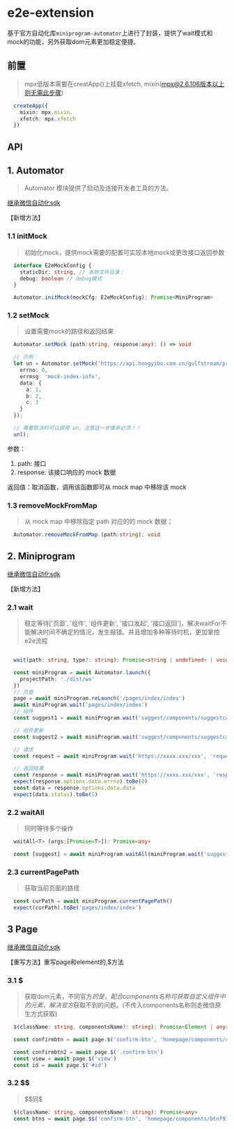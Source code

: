 # e2e-extension

基于官方自动化库`miniprogram-automator`上进行了封装，提供了wait模式和mock的功能，另外获取dom元素更加稳定便捷。

## 前置

> mpx低版本需要在creatApp()上挂载xfetch, mixin(mpx@2.6.106版本以上则无需此步骤)

```ts
  createApp({
    mixin: mpx.mixin.
    xfetch: mpx.xfetch
  })
```

## API

## 1. Automator

> Automator 模块提供了启动及连接开发者工具的方法。

[继承微信自动化sdk](https://developers.weixin.qq.com/miniprogram/dev/devtools/auto/automator.html)

【新增方法】
### 1.1 initMock

> 初始化mock，提供mock需要的配置可实现本地mock或更改接口返回参数

```ts
  interface E2eMockConfig {
    staticDir: string, // 本地文件目录：
    debug: boolean // debug模式
  }

  Automator.initMock(mockCfg: E2eMockConfig): Promise<MiniProgram>
```

### 1.2 setMock

> 设置需要mock的路径和返回结果

```ts
  Automator.setMock (path:string, response:any): () => void

  // 示例：
  let un = Automator.setMock('https://api.hongyibo.com.cn/gulfstream/pre-sale/v1/other/pGetIndexInfo', {
    errno: 0,
    errmsg: 'mock-index-info',
    data: {
      a: 1,
      b: 2,
      c: 3
    }
  });

  // 需要取消时可以调用 un，注意这一步骤非必须！！
  un(); 
```

参数：
1. path: 接口
2. response: 该接口响应的 mock 数据

返回值：取消函数，调用该函数即可从 mock map 中移除该 mock

### 1.3 removeMockFromMap

> 从 mock map 中移除指定 path 对应的的 mock 数据；

```ts
  Automator.removeMockFromMap (path:string): void
```

## 2. Miniprogram
[继承微信自动化sdk](https://developers.weixin.qq.com/miniprogram/dev/devtools/auto/miniprogram.html)

【新增方法】
### 2.1 wait

> 稳定等待['页面', '组件', '组件更新', '接口发起', '接口返回']，解决waitFor不能解决时间不确定的情况，发生报错。并且增加多种等待时机，更加掌控e2e流程


```ts

  wait(path: string, type?: string): Promise<string | undefined> | void;

  const miniProgram = await Automator.launch({
    projectPath: './dist/wx'
  })
  // 页面
  page = await miniProgram.reLaunch('/pages/index/index')
  await miniProgram.wait('pages/index/index')
  // 组件
  const suggest1 = await miniProgram.wait('suggest/components/suggestcaafe3e4/suggest', 'component')

  // 组件更新
  const suggest2 = await miniProgram.wait('suggest/components/suggestcaafe3e4/suggest', 'componentUpdate')

  // 请求
  const request = await miniProgram.wait('https://xxxx.xxx/xxx', 'request')

  // 返回结果
  const response = await miniProgram.wait('https://xxxx.xxx/xxx', 'response')
  expect(response.options.data.errno).toBe(0)
  const data = response.options.data.data
  expect(data.status).toBe(1)

```

### 2.2 waitAll

> 同时等待多个操作

```ts
  waitAll<T> (args:[Promise<T>]): Promise<any>

  const [suggest] = await miniProgram.waitAll(miniProgram.wait('suggest/suggestcaafe3e4/suggest'), inputbtn.tap())

```

### 2.3 currentPagePath

> 获取当前页面的路径

```ts
  const curPath = await miniProgram.currentPagePath()
  expect(curPath).toBe('pages/index/index')
```

## 3 Page

[继承微信自动化sdk](https://developers.weixin.qq.com/miniprogram/dev/devtools/auto/page.html)

【重写方法】重写page和element的$,$$方法
### 3.1 $

> 获取dom元素，不同官方$的是，配合components名称可获取自定义组件中的元素，解决官方$获取不到的问题。(不传入components名称则走微信原生方式获取)

```ts
  $(className: string, componentsName?: string): Promise<Element | any>

  const confirmbtn = await page.$('confirm-btn', 'homepage/components/confirmef91faba/confirm')

  const confirmbtn2 = await page.$('.confirm-btn')
  const view = await page.$('view')
  const id = await page.$('#id')
```

### 3.2 $$

> \$\$同$

```ts
  $(className: string, componentsName?: string): Promise<any>
  const btns = await page.$$('confirm-btn', 'homepage/components/btnf91faba/btn')
```


